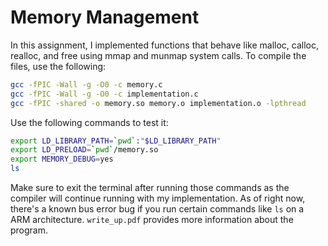 # Memory Management 

In this assignment, I implemented functions that behave like malloc, calloc, realloc, and free using mmap and munmap system calls. To compile the files, use the following: 

```bash
gcc -fPIC -Wall -g -O0 -c memory.c 
gcc -fPIC -Wall -g -O0 -c implementation.c
gcc -fPIC -shared -o memory.so memory.o implementation.o -lpthread
```

Use the following commands to test it:

```bash
export LD_LIBRARY_PATH=`pwd`:"$LD_LIBRARY_PATH"
export LD_PRELOAD=`pwd`/memory.so 
export MEMORY_DEBUG=yes
ls
```

Make sure to exit the terminal after running those commands as the compiler will continue running with my implementation. As of right now, there's a known bus error bug if you run certain commands like `ls` on a ARM architecture. `write_up.pdf` provides more information about the program. 
